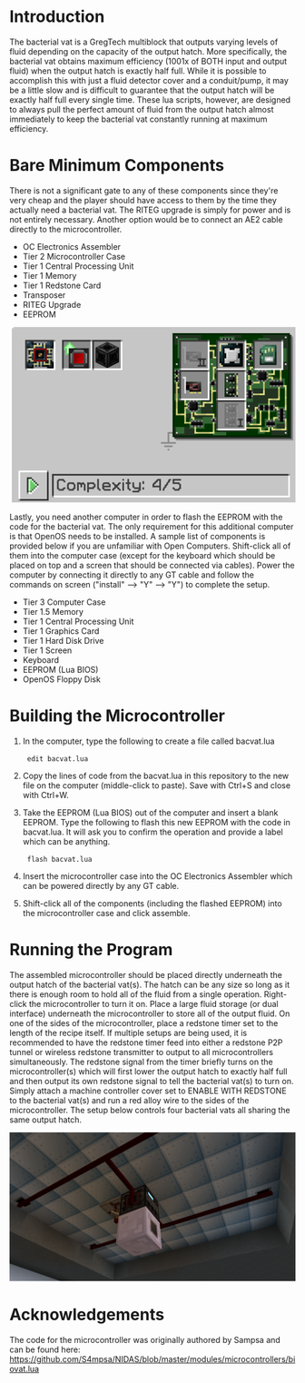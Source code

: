 # Introduction

The bacterial vat is a GregTech multiblock that outputs varying levels of fluid depending on the capacity of the output hatch. More specifically, the bacterial vat obtains maximum efficiency (1001x of BOTH input and output fluid) when the output hatch is exactly half full. While it is possible to accomplish this with just a fluid detector cover and a conduit/pump, it may be a little slow and is difficult to guarantee that the output hatch will be exactly half full every single time. These lua scripts, however, are designed to always pull the perfect amount of fluid from the output hatch almost immediately to keep the bacterial vat constantly running at maximum efficiency.

# Bare Minimum Components

There is not a significant gate to any of these components since they're very cheap and the player should have access to them by the time they actually need a bacterial vat. The RITEG upgrade is simply for power and is not entirely necessary. Another option would be to connect an AE2 cable directly to the microcontroller.

- OC Electronics Assembler
- Tier 2 Microcontroller Case
- Tier 1 Central Processing Unit
- Tier 1 Memory
- Tier 1 Redstone Card
- Transposer
- RITEG Upgrade
- EEPROM

![Microcontroller Components](media/Microcontroller_Components.png?)

Lastly, you need another computer in order to flash the EEPROM with the code for the bacterial vat. The only requirement for this additional computer is that OpenOS needs to be installed. A sample list of components is provided below if you are unfamiliar with Open Computers. Shift-click all of them into the computer case (except for the keyboard which should be placed on top and a screen that should be connected via cables). Power the computer by connecting it directly to any GT cable and follow the commands on screen ("install" --> "Y" --> "Y") to complete the setup.

- Tier 3 Computer Case
- Tier 1.5 Memory
- Tier 1 Central Processing Unit
- Tier 1 Graphics Card
- Tier 1 Hard Disk Drive
- Tier 1 Screen
- Keyboard
- EEPROM (Lua BIOS)
- OpenOS Floppy Disk 

# Building the Microcontroller
1. In the computer, type the following to create a file called bacvat.lua

        edit bacvat.lua

2. Copy the lines of code from the bacvat.lua in this repository to the new file on the computer (middle-click to paste). Save with Ctrl+S and close with Ctrl+W.
3. Take the EEPROM (Lua BIOS) out of the computer and insert a blank EEPROM. Type the following to flash this new EEPROM with the code in bacvat.lua. It will ask you to confirm the operation and provide a label which can be anything.

        flash bacvat.lua

4. Insert the microcontroller case into the OC Electronics Assembler which can be powered directly by any GT cable.
5. Shift-click all of the components (including the flashed EEPROM) into the microcontroller case and click assemble.

# Running the Program
The assembled microcontroller should be placed directly underneath the output hatch of the bacterial vat(s). The hatch can be any size so long as it there is enough room to hold all of the fluid from a single operation. Right-click the microcontroller to turn it on. Place a large fluid storage (or dual interface) underneath the microcontroller to store all of the output fluid. On one of the sides of the microcontroller, place a redstone timer set to the length of the recipe itself. If multiple setups are being used, it is recommended to have the redstone timer feed into either a redstone P2P tunnel or wireless redstone transmitter to output to all microcontrollers simultaneously. The redstone signal from the timer briefly turns on the microcontroller(s) which will first lower the output hatch to exactly half full and then output its own redstone signal to tell the bacterial vat(s) to turn on. Simply attach a machine controller cover set to ENABLE WITH REDSTONE to the bacterial vat(s) and run a red alloy wire to the sides of the microcontroller. The setup below controls four bacterial vats all sharing the same output hatch.

![setup](media/Setup.png?)

# Acknowledgements
The code for the microcontroller was originally authored by Sampsa and can be found here: https://github.com/S4mpsa/NIDAS/blob/master/modules/microcontrollers/biovat.lua
